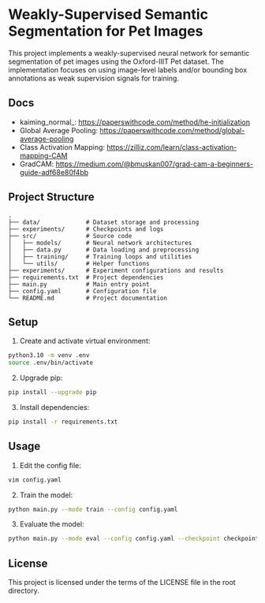# Weakly-Supervised Semantic Segmentation for Pet Images

This project implements a weakly-supervised neural network for semantic segmentation of pet images using the Oxford-IIIT Pet dataset. The implementation focuses on using image-level labels and/or bounding box annotations as weak supervision signals for training.

## Docs
- kaiming_normal_: https://paperswithcode.com/method/he-initialization
- Global Average Pooling: https://paperswithcode.com/method/global-average-pooling
- Class Activation Mapping: https://zilliz.com/learn/class-activation-mapping-CAM
- GradCAM: https://medium.com/@bmuskan007/grad-cam-a-beginners-guide-adf68e80f4bb

## Project Structure

```
.
├── data/             # Dataset storage and processing
├── experiments/      # Checkpoints and logs
├── src/              # Source code
│   ├── models/       # Neural network architectures
│   ├── data.py       # Data loading and preprocessing
│   ├── training/     # Training loops and utilities
│   └── utils/        # Helper functions
├── experiments/      # Experiment configurations and results
├── requirements.txt  # Project dependencies
├── main.py           # Main entry point
├── config.yaml       # Configuration file
└── README.md         # Project documentation
```

## Setup

1. Create and activate virtual environment:
```bash
python3.10 -m venv .env
source .env/bin/activate
```
2. Upgrade pip:
```bash
pip install --upgrade pip
```
3. Install dependencies:
```bash
pip install -r requirements.txt
```

## Usage

1. Edit the config file:
```bash
vim config.yaml
```

2. Train the model:
```bash
python main.py --mode train --config config.yaml
```

3. Evaluate the model:
```bash
python main.py --mode eval --config config.yaml --checkpoint checkpoint_name.pth
```

## License
This project is licensed under the terms of the LICENSE file in the root directory.